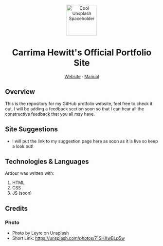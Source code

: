 <p align="center">
<img style="slign:center;" src="https://images.unsplash.com/photo-1573767291321-c0af2eaf5266?ixlib=rb-1.2.1&ixid=MnwxMjA3fDB8MHxwaG90by1wYWdlfHx8fGVufDB8fHx8&auto=format&fit=crop&w=836&q=80" alt="Cool Unsplash Spaceholder" width="100" />
</p>

<h1 align="center">Carrima Hewitt's Official Portfolio Site</h1>
<p align="center">
<a href="https://chewitt1.github.io/">Website</a> · <a href="https://manual.ardour.org/toc/">Manual</a>
</p>

## Overview

This is the repository for my GitHub protfolio website, feel free to check it out. I will be adding a feedback section soon so that I can hear all the constructive feedback that you all may have.

## Site Suggestions

- I will put the link to my suggestion page here as soon as it is live so keep a look out!
	 
## Technologies & Languages

Ardour was written with:

1. HTML
2. CSS
3. JS (soon)

## Credits
### Photo
- Photo by Leyre on Unsplash
- Short Link: https://unsplash.com/photos/71SHXwBLp5w
